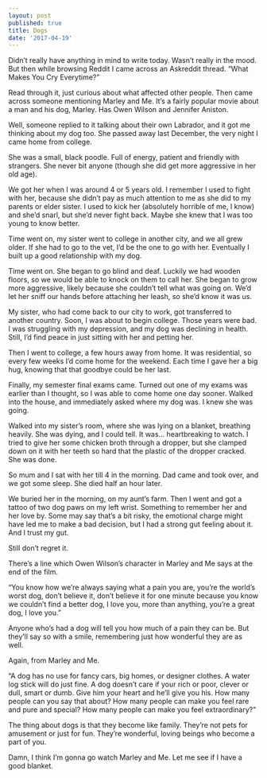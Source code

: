 ```yaml
---
layout: post
published: true
title: Dogs
date: '2017-04-19'
---
```

Didn’t really have anything in mind to write today. Wasn’t really in the mood. But then while browsing Reddit I came across an Askreddit thread. “What Makes You Cry Everytime?”

Read through it, just curious about what affected other people. Then came across someone mentioning Marley and Me. It’s a fairly popular movie about a man and his dog, Marley. Has Owen Wilson and Jennifer Aniston.

Well, someone replied to it talking about their own Labrador, and it got me thinking about my dog too. She passed away last December, the very night I came home from college.

She was a small, black poodle. Full of energy, patient and friendly with strangers. She never bit anyone (though she did get more aggressive in her old age).

We got her when I was around 4 or 5 years old. I remember I used to fight with her, because she didn’t pay as much attention to me as she did to my parents or elder sister. I used to kick her (absolutely horrible of me, I know) and she’d snarl, but she’d never fight back. Maybe she knew that I was too young to know better.

Time went on, my sister went to college in another city, and we all grew older. If she had to go to the vet, I’d be the one to go with her. Eventually I built up a good relationship with my dog.

Time went on. She began to go blind and deaf. Luckily we had wooden floors, so we would be able to knock on them to call her. She began to grow more aggressive, likely because she couldn’t tell what was going on. We’d let her sniff our hands before attaching her leash, so she’d know it was us.

My sister, who had come back to our city to work, got transferred to another country. Soon, I was about to begin college. Those years were bad. I was struggling with my depression, and my dog was declining in health. Still, I’d find peace in just sitting with her and petting her.

Then I went to college, a few hours away from home. It was residential, so every few weeks I’d come home for the weekend. Each time I gave her a big hug, knowing that that goodbye could be her last.

Finally, my semester final exams came. Turned out one of my exams was earlier than I thought, so I was able to come home one day sooner. Walked into the house, and immediately asked where my dog was. I knew she was going.

Walked into my sister’s room, where she was lying on a blanket, breathing heavily. She was dying, and I could tell. It was… heartbreaking to watch. I tried to give her some chicken broth through a dropper, but she clamped down on it with her teeth so hard that the plastic of the dropper cracked. She was done.

So mum and I sat with her till 4 in the morning. Dad came and took over, and we got some sleep. She died half an hour later.

We buried her in the morning, on my aunt’s farm. Then I went and got a tattoo of two dog paws on my left wrist. Something to remember her and her love by. Some may say that’s a bit risky, the emotional charge might have led me to make a bad decision, but I had a strong gut feeling about it. And I trust my gut.

Still don’t regret it.

 

There’s a line which Owen Wilson’s character in Marley and Me says at the end of the film.

“You know how we’re always saying what a pain you are, you’re the world’s worst dog, don’t believe it, don’t believe it for one minute because you know we couldn’t find a better dog, I love you, more than anything, you’re a great dog, I love you.”

Anyone who’s had a dog will tell you how much of a pain they can be. But they’ll say so with a smile, remembering just how wonderful they are as well.

Again, from Marley and Me.

“A dog has no use for fancy cars, big homes, or designer clothes. A water log stick will do just fine. A dog doesn’t care if your rich or poor, clever or dull, smart or dumb. Give him your heart and he’ll give you his. How many people can you say that about? How many people can make you feel rare and pure and special? How many people can make you feel extraordinary?”

The thing about dogs is that they become like family. They’re not pets for amusement or just for fun. They’re wonderful, loving beings who become a part of you.

Damn, I think I’m gonna go watch Marley and Me. Let me see if I have a good blanket.